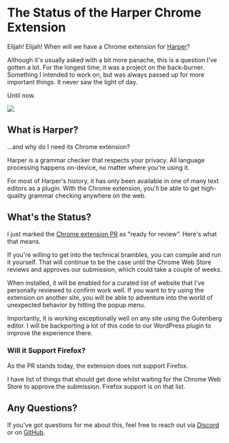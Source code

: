 # The Status of the Harper Chrome Extension

Elijah! Elijah! When will we have a Chrome extension for [Harper](https://writewithharper.com)?

Although it's usually asked with a bit more panache, this is a question I've gotten a lot.
For the longest time, it was a project on the back-burner. 
Something I intended to work on, but was always passed up for more important things. 
It never saw the light of day.

Until now.

![](/images/harper_chrome_ext.png)

## What is Harper?
...and why do I need its Chrome extension?

Harper is a grammar checker that respects your privacy.
All language processing happens on-device, no matter where you're using it.

For most of Harper's history, it has only been available in one of many text editors as a plugin.
With the Chrome extension, you'll be able to get high-quality grammar checking anywhere on the web.

## What's the Status?

I just marked the [Chrome extension PR](https://github.com/Automattic/harper/pull/1072) as "ready for review".
Here's what that means.

If you're willing to get into the technical brambles, you can compile and run it yourself.
That will continue to be the case until the Chrome Web Store reviews and approves our submission, which could take a couple of weeks.

When installed, it will be enabled for a curated list of website that I've personally reviewed to confirm work well.
If you want to try using the extension on another site, you will be able to adventure into the world of unexpected behavior by hitting the popup menu.

Importantly, it is working exceptionally well on any site using the Gutenberg editor.
I will be backporting a lot of this code to our WordPress plugin to improve the experience there.

### Will it Support Firefox?

As the PR stands today, the extension does not support Firefox.

I have list of things that should get done whilst waiting for the Chrome Web Store to approve the submission.
Firefox support is on that list.

## Any Questions?

If you've got questions for me about this, feel free to reach out via [Discord](https://discord.com/invite/JBqcAaKrzQ) or on [GitHub](https://github.com/automattic/harper).
